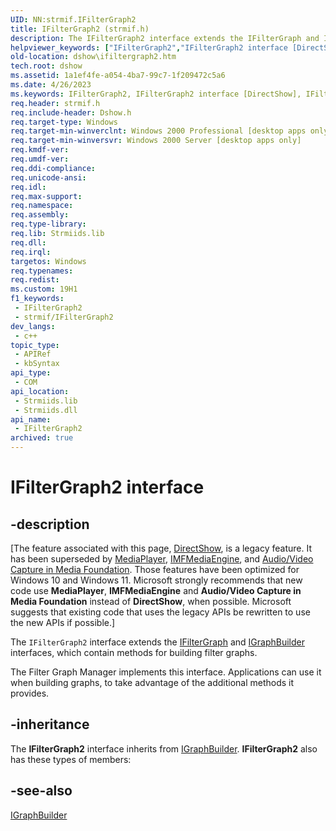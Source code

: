 ```yaml
---
UID: NN:strmif.IFilterGraph2
title: IFilterGraph2 (strmif.h)
description: The IFilterGraph2 interface extends the IFilterGraph and IGraphBuilder interfaces, which contain methods for building filter graphs.The Filter Graph Manager implements this interface.
helpviewer_keywords: ["IFilterGraph2","IFilterGraph2 interface [DirectShow]","IFilterGraph2 interface [DirectShow]","described","IFilterGraph2Interface","dshow.ifiltergraph2","strmif/IFilterGraph2"]
old-location: dshow\ifiltergraph2.htm
tech.root: dshow
ms.assetid: 1a1ef4fe-a054-4ba7-99c7-1f209472c5a6
ms.date: 4/26/2023
ms.keywords: IFilterGraph2, IFilterGraph2 interface [DirectShow], IFilterGraph2 interface [DirectShow],described, IFilterGraph2Interface, dshow.ifiltergraph2, strmif/IFilterGraph2
req.header: strmif.h
req.include-header: Dshow.h
req.target-type: Windows
req.target-min-winverclnt: Windows 2000 Professional [desktop apps only]
req.target-min-winversvr: Windows 2000 Server [desktop apps only]
req.kmdf-ver: 
req.umdf-ver: 
req.ddi-compliance: 
req.unicode-ansi: 
req.idl: 
req.max-support: 
req.namespace: 
req.assembly: 
req.type-library: 
req.lib: Strmiids.lib
req.dll: 
req.irql: 
targetos: Windows
req.typenames: 
req.redist: 
ms.custom: 19H1
f1_keywords:
 - IFilterGraph2
 - strmif/IFilterGraph2
dev_langs:
 - c++
topic_type:
 - APIRef
 - kbSyntax
api_type:
 - COM
api_location:
 - Strmiids.lib
 - Strmiids.dll
api_name:
 - IFilterGraph2
archived: true
---
```


# IFilterGraph2 interface


## -description

\[The feature associated with this page, [DirectShow](/windows/win32/directshow/directshow), is a legacy feature. It has been superseded by [MediaPlayer](/uwp/api/Windows.Media.Playback.MediaPlayer), [IMFMediaEngine](/windows/win32/api/mfmediaengine/nn-mfmediaengine-imfmediaengine), and [Audio/Video Capture in Media Foundation](/windows/win32/medfound/audio-video-capture-in-media-foundation). Those features have been optimized for Windows 10 and Windows 11. Microsoft strongly recommends that new code use **MediaPlayer**, **IMFMediaEngine** and **Audio/Video Capture in Media Foundation** instead of **DirectShow**, when possible. Microsoft suggests that existing code that uses the legacy APIs be rewritten to use the new APIs if possible.\]

The <code>IFilterGraph2</code> interface extends the <a href="/windows/desktop/api/strmif/nn-strmif-ifiltergraph">IFilterGraph</a> and <a href="/windows/desktop/api/strmif/nn-strmif-igraphbuilder">IGraphBuilder</a> interfaces, which contain methods for building filter graphs.

The Filter Graph Manager implements this interface. Applications can use it when building graphs, to take advantage of the additional methods it provides.

## -inheritance

The <b>IFilterGraph2</b> interface inherits from <a href="/windows/desktop/api/strmif/nn-strmif-igraphbuilder">IGraphBuilder</a>. <b>IFilterGraph2</b> also has these types of members:

## -see-also

<a href="/windows/desktop/api/strmif/nn-strmif-igraphbuilder">IGraphBuilder</a>
